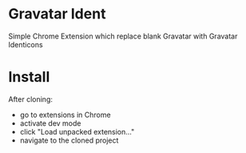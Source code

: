 Gravatar Ident
==============
Simple Chrome Extension which replace blank Gravatar with Gravatar Identicons

Install
=======
After cloning:
* go to extensions in Chrome
* activate dev mode
* click "Load unpacked extension..."
* navigate to the cloned project

